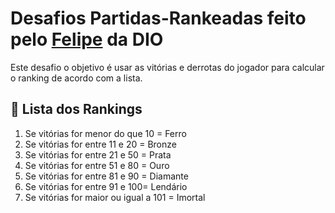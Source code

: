 # Desafios Partidas-Rankeadas feito pelo [**Felipe**](https://github.com/felipeAguiarCode) da DIO

Este desafio o objetivo é usar as vitórias e derrotas do jogador para calcular o ranking de acordo com a lista.

## 📔 Lista dos Rankings

1. Se vitórias for menor do que 10 = Ferro
1. Se vitórias for entre 11 e 20 = Bronze
1. Se vitórias for entre 21 e 50 = Prata
1. Se vitórias for entre 51 e 80 = Ouro
1. Se vitórias for entre 81 e 90 = Diamante
1. Se vitórias for entre 91 e 100= Lendário
1. Se vitórias for maior ou igual a 101 = Imortal
